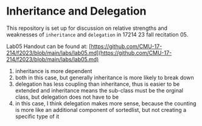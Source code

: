 # Inheritance and Delegation

This repository is set up for discussion on relative strengths and weaknesses of 
`inheritance` and `delegation` in 17214 23 fall recitation 05.

Lab05 Handout can be found at: [https://github.com/CMU-17-214/f2023/blob/main/labs/lab05.md](https://github.com/CMU-17-214/f2023/blob/main/labs/lab05.md)

1. inheritance is more dependent
2. both in this case, but generally inheritance is more likely to break down
3. delegation has less coupling than inheritance, thus is easier to be extended
    and inheritance means the sub-class must be the orginal class, but delegation
    does not have to be
4. in this case, I think delegation makes more sense, because the counting is more like
    an additional component of sortedlist, but not creating a specific type of it